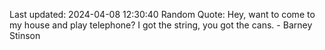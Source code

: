 Last updated: 2024-04-08 12:30:40
Random Quote: Hey, want to come to my house and play telephone? I got the string, you got the cans. - Barney Stinson
